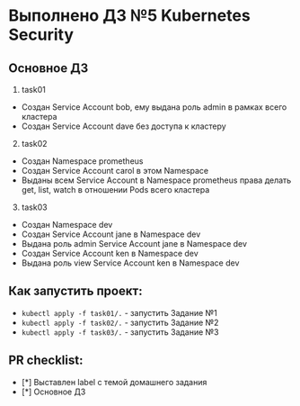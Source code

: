 # Выполнено ДЗ №5 Kubernetes Security

## Основное ДЗ

1. task01

- Создан Service Account bob, ему выдана роль admin в рамках всего кластера
- Создан Service Account dave без доступа к кластеру

2. task02

- Создан Namespace prometheus
- Создан Service Account carol в этом Namespace
- Выданы всем Service Account в Namespace prometheus права делать get, list, watch в отношении Pods всего кластера

3. task03

- Создан Namespace dev
- Создан Service Account jane в Namespace dev
- Выдана роль admin Service Account jane в Namespace dev
- Создан Service Account ken в Namespace dev
- Выдана роль view Service Account ken в Namespace dev

## Как запустить проект:

- ``` kubectl apply -f task01/. ``` - запустить Задание №1
- ``` kubectl apply -f task02/. ``` - запустить Задание №2
- ``` kubectl apply -f task03/. ``` - запустить Задание №3

## PR checklist:
 - [*] Выставлен label с темой домашнего задания
 - [*] Основное ДЗ